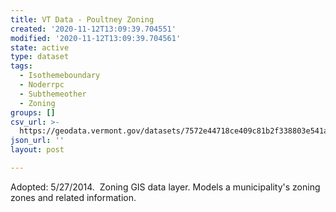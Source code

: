 ```yaml
---
title: VT Data - Poultney Zoning
created: '2020-11-12T13:09:39.704551'
modified: '2020-11-12T13:09:39.704561'
state: active
type: dataset
tags:
  - Isothemeboundary
  - Noderrpc
  - Subthemeother
  - Zoning
groups: []
csv_url: >-
  https://geodata.vermont.gov/datasets/7572e44718ce409c81b2f338803e541a_0.csv?outSR=%7B%22latestWkid%22%3A3857%2C%22wkid%22%3A102100%7D
json_url: ''
layout: post

---
```

Adopted: 5/27/2014.  Zoning GIS data layer. Models a municipality's zoning zones and related information.
